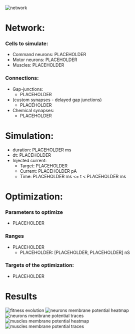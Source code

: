 ![network](_.png)

# Network:

### Cells to simulate:

- Command neurons: PLACEHOLDER
- Motor neurons: PLACEHOLDER
- Muscles: PLACEHOLDER

### Connections:

- Gap-junctions:
    - PLACEHOLDER
- (custom synapses - delayed gap junctions)
    - PLACEHOLDER
- Chemical synapses:
    - PLACEHOLDER


# Simulation:

- duration: PLACEHOLDER ms
- dt: PLACEHOLDER
- Injected current:
    - Target: PLACEHOLDER
    - Current: PLACEHOLDER pA
    - Time: PLACEHOLDER ms <= t < PLACEHOLDER ms

# Optimization:

### Parameters to optimize

- PLACEHOLDER

### Ranges

- PLACEHOLDER
    - PLACEHOLDER: [PLACEHOLDER, PLACEHOLDER] nS

### Targets of the optimization:

- PLACEHOLDER


# Results
![fitness evolution](evo.png)
![neurons membrane potential heatmap](_.png)
![neurons membrane potential traces](_.png)
![muscles membrane potential heatmap](_.png)
![muscles membrane potential traces](_.png)